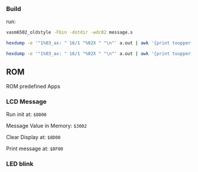 ### Build

run:

```bash
vasm6502_oldstyle -Fbin -dotdir -wdc02 message.s

hexdump -e '"1%03_ax: " 16/1 "%02X " "\n"' a.out | awk '{print toupper($0)}'

hexdump -e '"1%03_ax: " 16/1 "%02X " "\n"' a.out | awk '{print toupper($0)}' > a.raw
```


## ROM

ROM predefined Apps

### LCD Message

Run init at: `$8000`

Message Value in Memory: `$3002`

Clear Display at: `$8D00`

Print message at: `$8F00`


### LED blink


